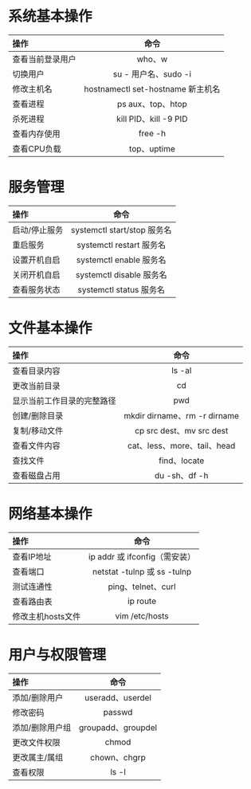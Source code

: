 # 系统基本操作
| 操作      | 命令 |
| :---        |    :----:   |
| 查看当前登录用户 |	who、w |
| 切换用户     | su - 用户名、sudo -i       |
| 修改主机名   | hostnamectl set-hostname 新主机名        |
| 查看进程 | ps aux、top、htop |
| 杀死进程 | kill PID、kill -9 PID |
| 查看内存使用 | free -h |
| 查看CPU负载 | top、uptime |
# 服务管理
| 操作      | 命令 |
| :---        |    :----:   |
| 启动/停止服务 | systemctl start/stop 服务名 |
| 重启服务 |	systemctl restart 服务名 |
| 设置开机自启	| systemctl enable 服务名 |
| 关闭开机自启	| systemctl disable 服务名 |
| 查看服务状态	| systemctl status 服务名 |
# 文件基本操作
| 操作      | 命令 |
| :---        |    :----:   |
| 查看目录内容     | ls -al|
| 更改当前目录   | cd|
| 显示当前工作目录的完整路径| pwd |
| 创建/删除目录| mkdir dirname、rm -r dirname |
| 复制/移动文件| cp src dest、mv src dest |
| 查看文件内容 | cat、less、more、tail、head |
| 查找文件 | find、locate |
| 查看磁盘占用 | du -sh、df -h |
# 网络基本操作
| 操作      | 命令 |
| :---        |    :----:   |
| 查看IP地址 | ip addr 或 ifconfig（需安装） |
| 查看端口 |	netstat -tulnp 或 ss -tulnp |
| 测试连通性 |	ping、telnet、curl |
| 查看路由表 | ip route |
| 修改主机hosts文件 | vim /etc/hosts |
# 用户与权限管理
| 操作      | 命令 |
| :---        |    :----:   |
| 添加/删除用户	| useradd、userdel |
| 修改密码 |	passwd |
| 添加/删除用户组	| groupadd、groupdel |
| 更改文件权限	| chmod |
| 更改属主/属组	| chown、chgrp |
| 查看权限	| ls -l |
